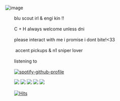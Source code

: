 ![image](https://github.com/rifleupgrades/rifleupgrades/assets/142264870/8a808f3d-a495-427c-b490-4ade254cfba8)

　　blu scout irl & engi kin !!

　　C + H always welcome unless dni

　　please interact with me i promise i dont bite!<33
  
　　 accent pickups & n1 sniper lover

　　listening to 

　　[![spotify-github-profile](https://spotify-github-profile.vercel.app/api/view?uid=314qe42uxwm4h2kxo4lllwhihlvu&cover_image=true&theme=natemoo-re&show_offline=false&background_color=121212&interchange=true&bar_color=e65761&bar_color_cover=false)](https://spotify-github-profile.vercel.app/api/view?uid=314qe42uxwm4h2kxo4lllwhihlvu&redirect=true) 

　　![](https://files.catbox.moe/s6vib2.gif) ![](https://files.catbox.moe/963c6p.png) ![](https://files.catbox.moe/obyqiw.gif) ![](https://files.catbox.moe/4zdsrg.png) ![](https://files.catbox.moe/dga7pq.gif) 

　　[![Hits](https://hits.seeyoufarm.com/api/count/incr/badge.svg?url=https%3A%2F%2Fgithub.com%2Fgjbae1212%2Fhit-counter&count_bg=%23000000&title_bg=%238B4548&icon=&icon_color=%23E7E7E7&title=visits&edge_flat=true)](https://hits.seeyoufarm.com)
